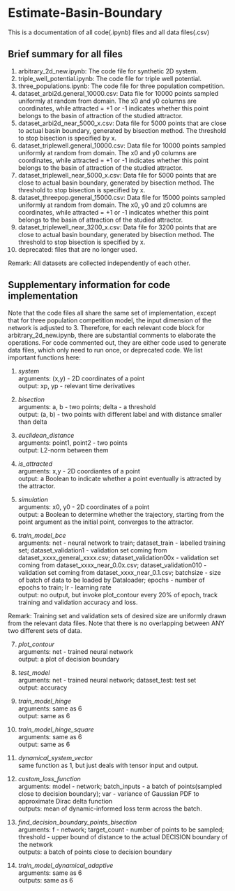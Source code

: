 # Estimate-Basin-Boundary

This is a documentation of all code(.ipynb) files and all data files(.csv)

## Brief summary for all files

1. arbitrary_2d_new.ipynb: The code file for synthetic 2D system.
2. triple_well_potential.ipynb: The code file for triple well potential.
3. three_populations.ipynb: The code file for three population competition.
4. dataset_arbi2d.general_10000.csv: Data file for 10000 points sampled uniformly at random from domain. The x0
and y0 columns are coordinates, while attracted = +1 or -1 indicates whether this point belongs to the basin
of attraction of the studied attractor.
5. dataset_arbi2d_near_5000_x.csv: Data file for 5000 points that are close to actual basin
boundary, generated by bisection method. The threshold to stop bisection is specified by x.
6. dataset_triplewell.general_10000.csv: Data file for 10000 points sampled uniformly at random from domain. The x0
and y0 columns are coordinates, while attracted = +1 or -1 indicates whether this point belongs to the basin
of attraction of the studied attractor.
7. dataset_triplewell_near_5000_x.csv: Data file for 5000 points that are close to actual basin
boundary, generated by bisection method. The threshold to stop bisection is specified by x.
8. dataset_threepop.general_15000.csv: Data file for 15000 points sampled uniformly at random from domain. The x0, y0
and z0 columns are coordinates, while attracted = +1 or -1 indicates whether this point belongs to the basin
of attraction of the studied attractor.
9. dataset_triplewell_near_3200_x.csv: Data file for 3200 points that are close to actual basin
boundary, generated by bisection method. The threshold to stop bisection is specified by x.
10. deprecated: files that are no longer used.

Remark: All datasets are collected independently of each other.

## Supplementary information for code implementation

Note that the code files all share the same set of implementation, except that for three population competition model,
the input dimension of the network is adjusted to 3. Therefore, for each relevant code block for arbitrary_2d_new.ipynb,
there are substantial comments to elaborate the operations. For code commented out, they are either code used to generate
data files, which only need to run once, or deprecated code. We list important functions here:

1. *system* \
arguments: (x,y) - 2D coordinates of a point \
output: xp, yp - relevant time derivatives

2. *bisection* \
arguments: a, b - two points; delta - a threshold \
output: (a, b) - two points with different label and with distance smaller than delta

3. *euclidean_distance* \
arguments: point1, point2 - two points \
output: L2-norm between them

4. *is_attracted* \
arguments: x,y - 2D coordiantes of a point \
output: a Boolean to indicate whether a point eventually is attracted by the attractor.

5. *simulation* \
arguments: x0, y0 - 2D coordinates of a point \
output: a Boolean to determine whether the trajectory, starting from the point argument as the initial point,
converges to the attractor.

6. *train_model_bce* \
arguments: net - neural network to train; dataset_train - labelled training set; dataset_validation1 - validation set
coming from dataset_xxxx_general_xxxx.csv; dataset_validation00x - validation set coming from dataset_xxxx_near_0.0x.csv; dataset_validation010 - validation set coming from dataset_xxxx_near_0.1.csv; batchsize - size of batch of data to
be loaded by Dataloader; epochs - number of epochs to train; lr - learning rate \
output: no output, but invoke plot_contour every 20% of epoch, track training and validation accuracy and loss.

Remark: Training set and validation sets of desired size are uniformly drawn from the relevant data files. Note that there is no overlapping between ANY two different sets of data.

7. *plot_contour* \
arguments: net - trained neural network \
output: a plot of decision boundary

8. *test_model* \
arguments: net - trained neural network; dataset_test: test set \
output: accuracy

9. *train_model_hinge* \
arguments: same as 6 \
output: same as 6

10. *train_model_hinge_square* \
arguments: same as 6 \
output: same as 6

11. *dynamical_system_vector* \
same function as 1, but just deals with tensor input and output.

12. *custom_loss_function* \
arguments: model - network; batch_inputs - a batch of points(sampled close to decision boundary); var - variance of
Gaussian PDF to approximate Dirac delta function \
outputs: mean of dynamic-informed loss term across the batch.

13. *find_decision_boundary_points_bisection* \
arguments: f - network; target_count - number of points to be sampled; threshold - upper bound of distance to the actual
DECISION boundary of the network \
outputs: a batch of points close to decision boundary

14. *train_model_dynamical_adaptive* \
arguments: same as 6 \
outputs: same as 6
